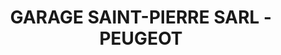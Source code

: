 ---
title: "GARAGE SAINT-PIERRE SARL - PEUGEOT"
url: /neydens/garage-saint-pierre-sarl-peugeot/
shop: voiture
---
